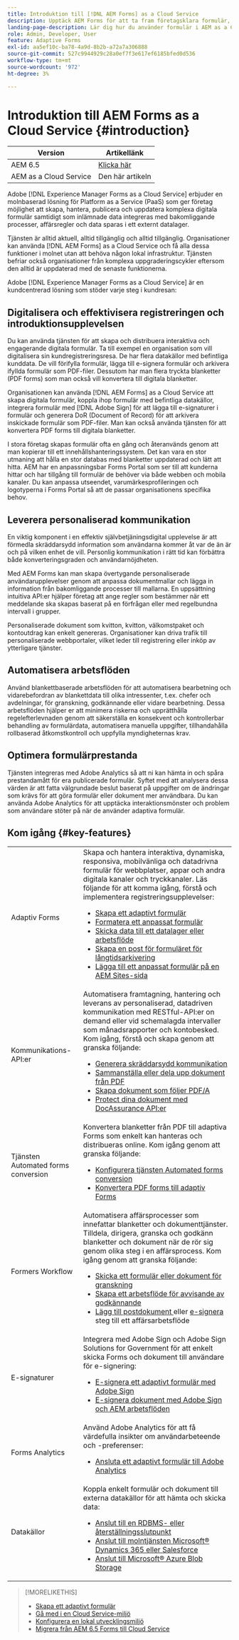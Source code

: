 ```yaml
---
title: Introduktion till [!DNL AEM Forms] as a Cloud Service
description: Upptäck AEM Forms för att ta fram företagsklara formulär, skapa arbetsflöden för företagsprocesser och använda dokumenttjänster för att ta fram och skydda dokument.
landing-page-description: Lär dig hur du använder formulär i AEM as a Cloud Service.
role: Admin, Developer, User
feature: Adaptive Forms
exl-id: aa5ef10c-ba78-4a9d-8b2b-a72a7a306888
source-git-commit: 527c9944929c28a0ef7f3e617ef6185bfed0d536
workflow-type: tm+mt
source-wordcount: '972'
ht-degree: 3%

---
```



# Introduktion till AEM Forms as a Cloud Service {#introduction}

| Version | Artikellänk |
| -------- | ---------------------------- |
| AEM 6.5 | [Klicka här](https://experienceleague.adobe.com/docs/experience-manager-65/forms/home.html) |
| AEM as a Cloud Service | Den här artikeln |


Adobe [!DNL Experience Manager Forms as a Cloud Service] erbjuder en molnbaserad lösning för Platform as a Service (PaaS) som ger företag möjlighet att skapa, hantera, publicera och uppdatera komplexa digitala formulär samtidigt som inlämnade data integreras med bakomliggande processer, affärsregler och data sparas i ett externt datalager.

Tjänsten är alltid aktuell, alltid tillgänglig och alltid tillgänglig. Organisationer kan använda [!DNL AEM Forms] as a Cloud Service och få alla dessa funktioner i molnet utan att behöva någon lokal infrastruktur. Tjänsten befriar också organisationer från komplexa uppgraderingscykler eftersom den alltid är uppdaterad med de senaste funktionerna.

Adobe [!DNL Experience Manager Forms as a Cloud Service] är en kundcentrerad lösning som stöder varje steg i kundresan:


## Digitalisera och effektivisera registreringen och introduktionsupplevelsen

Du kan använda tjänsten för att skapa och distribuera interaktiva och engagerande digitala formulär. Ta till exempel en organisation som vill digitalisera sin kundregistreringsresa. De har flera datakällor med befintliga kunddata. De vill förifylla formulär, lägga till e-signera formulär och arkivera ifyllda formulär som PDF-filer. Dessutom har man flera tryckta blanketter (PDF forms) som man också vill konvertera till digitala blanketter.

Organisationen kan använda [!DNL AEM Forms] as a Cloud Service att skapa digitala formulär, koppla ihop formulär med befintliga datakällor, integrera formulär med [!DNL Adobe Sign] för att lägga till e-signaturer i formulär och generera DoR (Document of Record) för att arkivera inskickade formulär som PDF-filer. Man kan också använda tjänsten för att konvertera PDF forms till digitala blanketter.

I stora företag skapas formulär ofta en gång och återanvänds genom att man kopierar till ett innehållshanteringssystem. Det kan vara en stor utmaning att hålla en stor databas med blanketter uppdaterad och lätt att hitta. AEM har en anpassningsbar Forms Portal som ser till att kunderna hittar och har tillgång till formulär de behöver via både webben och mobila kanaler. Du kan anpassa utseendet, varumärkesprofileringen och logotyperna i Forms Portal så att de passar organisationens specifika behov.

## Leverera personaliserad kommunikation

En viktig komponent i en effektiv självbetjäningsdigital upplevelse är att förmedla skräddarsydd information som användarna kommer åt var de än är och på vilken enhet de vill. Personlig kommunikation i rätt tid kan förbättra både konverteringsgraden och användarnöjdheten.

Med AEM Forms kan man skapa övertygande personaliserade användarupplevelser genom att anpassa dokumentmallar och lägga in information från bakomliggande processer till mallarna. En uppsättning intuitiva API:er hjälper företag att ange regler som bestämmer när ett meddelande ska skapas baserat på en förfrågan eller med regelbundna intervall i grupper.


Personaliserade dokument som kvitton, kvitton, välkomstpaket och kontoutdrag kan enkelt genereras. Organisationer kan driva trafik till personaliserade webbportaler, vilket leder till registrering eller inköp av ytterligare tjänster.


## Automatisera arbetsflöden

Använd blankettbaserade arbetsflöden för att automatisera bearbetning och vidarebefordran av blankettdata till olika intressenter, t.ex. chefer och avdelningar, för granskning, godkännande eller vidare bearbetning. Dessa arbetsflöden hjälper er att minimera riskerna och upprätthålla regelefterlevnaden genom att säkerställa en konsekvent och kontrollerbar behandling av formulärdata, automatisera manuella uppgifter, tillhandahålla rollbaserad åtkomstkontroll och uppfylla myndigheternas krav.


## Optimera formulärprestanda

Tjänsten integreras med Adobe Analytics så att ni kan hämta in och spåra prestandamått för era publicerade formulär. Syftet med att analysera dessa värden är att fatta välgrundade beslut baserat på uppgifter om de ändringar som krävs för att göra formulär eller dokument mer användbara. Du kan använda Adobe Analytics för att upptäcka interaktionsmönster och problem som användare stöter på när de använder adaptiva formulär.


## Kom igång {#key-features}

|  |  |
|---|---|
| Adaptiv Forms | Skapa och hantera interaktiva, dynamiska, responsiva, mobilvänliga och datadrivna formulär för webbplatser, appar och andra digitala kanaler och tryckkanaler. Läs följande för att komma igång, förstå och implementera registreringsupplevelser: <ul><li><a href="https://experienceleague.adobe.com/docs/experience-manager-cloud-service/content/forms/adaptive-forms-authoring/authoring-adaptive-forms-foundation-components/create-an-adaptive-form-on-forms-cs/creating-adaptive-form.html"> Skapa ett adaptivt formulär </a></li><li><a href="https://experienceleague.adobe.com/docs/experience-manager-cloud-service/content/forms/adaptive-forms-authoring/authoring-adaptive-forms-foundation-components/create-an-adaptive-form-on-forms-cs/themes.html">Formatera ett anpassat formulär</a></li><li><a href="https://experienceleague.adobe.com/docs/experience-manager-cloud-service/content/forms/adaptive-forms-authoring/authoring-adaptive-forms-foundation-components/configure-submit-actions-and-metadata-submission/configuring-submit-actions.html#enabling-server-side-validation-br"> Skicka data till ett datalager eller arbetsflöde</a></li><li><a href="https://experienceleague.adobe.com/docs/experience-manager-cloud-service/content/forms/adaptive-forms-authoring/authoring-adaptive-forms-foundation-components/generate-document-of-record-for-non-xfa-based-adaptive-forms.html"> Skapa en post för formuläret för långtidsarkivering</a></li><li><a href="https://experienceleague.adobe.com/docs/experience-manager-65/forms/adaptive-forms-basic-authoring/create-or-add-an-adaptive-form-to-aem-sites-page.html?lang=en"> Lägga till ett anpassat formulär på en AEM Sites-sida</a></li></ul> |
| Kommunikations-API:er | Automatisera framtagning, hantering och leverans av personaliserad, datadriven kommunikation med RESTful-API:er on demand eller vid schemalagda intervaller som månadsrapporter och kontobesked. Kom igång, förstå och skapa genom att granska följande: <ul><li><a href="https://experienceleague.adobe.com/docs/experience-manager-cloud-service/content/forms/using-communications/aem-forms-cloud-service-communications-introduction.html?#document-generation"> Generera skräddarsydd kommunikation </a> </li><li><a href="https://experienceleague.adobe.com/docs/experience-manager-cloud-service/content/forms/using-communications/aem-forms-cloud-service-communications-introduction.html?#document-manipulation"> Sammanställa eller dela upp dokument från PDF </a> </li><li><a href="https://experienceleague.adobe.com/docs/experience-manager-cloud-service/content/forms/using-communications/aem-forms-cloud-service-communications-introduction.html?#convert-to-and-validate-pdf%2Fa-compliant-documents">Skapa dokument som följer PDF/A </a></li><li><a href="https://experienceleague.adobe.com/docs/experience-manager-cloud-service/content/forms/using-communications/aem-forms-cloud-service-communications-introduction.html">Protect dina dokument med DocAssurance API:er</a></li></ul> |
| Tjänsten Automated forms conversion | Konvertera blanketter från PDF till adaptiva Forms som enkelt kan hanteras och distribueras online. Kom igång genom att granska följande: <ul><li><a href="https://experienceleague.adobe.com/docs/aem-forms-automated-conversion-service/using/configure-service.html">Konfigurera tjänsten Automated forms conversion</a></li><li><a href="https://experienceleague.adobe.com/docs/aem-forms-automated-conversion-service/using/convert-existing-forms-to-adaptive-forms.html">Konvertera PDF forms till adaptiv Forms</a></li></ul> |
| Formers Workflow | Automatisera affärsprocesser som innefattar blanketter och dokumenttjänster. Tilldela, dirigera, granska och godkänn blanketter och dokument när de rör sig genom olika steg i en affärsprocess. Kom igång genom att granska följande:  <ul><li><a href="https://experienceleague.adobe.com/docs/experience-manager-cloud-service/content/forms/adaptive-forms-authoring/authoring-adaptive-forms-foundation-components/create-reviews-forms.html">Skicka ett formulär eller dokument för granskning</a></li><li><a href="https://experienceleague.adobe.com/docs/experience-manager-cloud-service/content/forms/create-form-centric-workflows/aem-forms-workflow-step-reference.html?#assign-task-step">Skapa ett arbetsflöde för avvisande av godkännande</a></li><li><a href="https://experienceleague.adobe.com/docs/experience-manager-cloud-service/content/forms/create-form-centric-workflows/aem-forms-workflow-step-reference.html?#generate-document-of-record-step">Lägg till postdokument </a> eller <a href="https://experienceleague.adobe.com/docs/experience-manager-cloud-service/content/forms/create-form-centric-workflows/aem-forms-workflow-step-reference.html?#sign-document-step"> e-signera </a> steg till ett affärsarbetsflöde</a></li></ul> |
| E-signaturer | Integrera med Adobe Sign och Adobe Sign Solutions for Government för att enkelt skicka Forms och dokument till användare för e-signering: <ul><li><a href="https://experienceleague.adobe.com/docs/experience-manager-cloud-service/content/forms/adaptive-forms-authoring/authoring-adaptive-forms-foundation-components/use-adobe-sign/working-with-adobe-sign.html">E-signera ett adaptivt formulär med Adobe Sign </a></li><li></a> <a href="https://experienceleague.adobe.com/docs/experience-manager-cloud-service/content/forms/create-form-centric-workflows/aem-forms-workflow-step-reference.html?lang=en#sign-document-step">E-signera dokument med Adobe Sign och AEM arbetsflöden</a></li></ul> |
| Forms Analytics | Använd Adobe Analytics för att få värdefulla insikter om användarbeteende och -preferenser: <ul><li><a href="https://experienceleague.adobe.com/docs/experience-manager-cloud-service/content/forms/integrate/services/enable-adobe-analytics-adaptive-form-using-experience-cloud-setup-automation.html">Ansluta ett adaptivt formulär till Adobe Analytics</a></li></ul> |
| Datakällor | Koppla enkelt formulär och dokument till externa datakällor för att hämta och skicka data: <ul><li><a href="https://experienceleague.adobe.com/docs/experience-manager-cloud-service/content/forms/integrate/use-form-data-model/configure-data-sources.html?lang=en">Anslut till en RDBMS- eller återställningsslutpunkt</a></li><li><a href="https://experienceleague.adobe.com/docs/experience-manager-cloud-service/content/forms/integrate/use-form-data-model/configure-msdynamics-salesforce.html?lang=en">Anslut till molntjänsten Microsoft® Dynamics 365 eller Salesforce</a></li><li><a href="https://experienceleague.adobe.com/docs/experience-manager-cloud-service/content/forms/integrate/use-form-data-model/configure-azure-storage.html?lang=en">Anslut till Microsoft® Azure Blob Storage</a></li></ul> |


>[!MORELIKETHIS]
>
>* [Skapa ett adaptivt formulär](/help/forms/creating-adaptive-form-core-components.md)
>* [Gå med i en Cloud Service-miljö](/help/forms/setup-forms-cloud-service.md)
>* [Konfigurera en lokal utvecklingsmiljö](/help/forms/setup-local-development-environment.md)
>* [Migrera från AEM 6.5 Forms till Cloud Service](/help/forms/migrate-to-forms-as-a-cloud-service.md)

